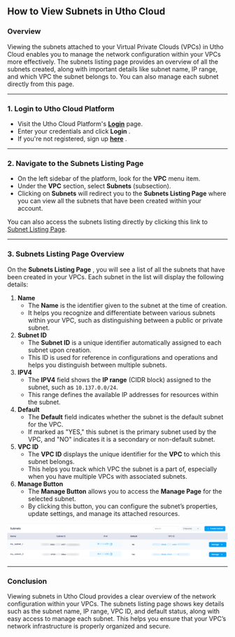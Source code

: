 ## **How to View Subnets in Utho Cloud**

### **Overview**

Viewing the subnets attached to your Virtual Private Clouds (VPCs) in Utho Cloud enables you to manage the network configuration within your VPCs more effectively. The subnets listing page provides an overview of all the subnets created, along with important details like subnet name, IP range, and which VPC the subnet belongs to. You can also manage each subnet directly from this page.

---

### **1. Login to Utho Cloud Platform**

* Visit the Utho Cloud Platform's **[Login](https://console.utho.com/login)** page.
* Enter your credentials and click  **Login** .
* If you're not registered, sign up  **[here](https://console.utho.com/signup)** .

---

### **2. Navigate to the Subnets Listing Page**

* On the left sidebar of the platform, look for the **VPC** menu item.
* Under the **VPC** section, select **Subnets** (subsection).
* Clicking on **Subnets** will redirect you to the **Subnets Listing Page** where you can view all the subnets that have been created within your account.

You can also access the subnets listing directly by clicking this link to[ Subnet Listing Page](https://console.utho.com/vpc/subnets).

---

### **3. Subnets Listing Page Overview**

On the  **Subnets Listing Page** , you will see a list of all the subnets that have been created in your VPCs. Each subnet in the list will display the following details:

1. **Name**
   * The **Name** is the identifier given to the subnet at the time of creation.
   * It helps you recognize and differentiate between various subnets within your VPC, such as distinguishing between a public or private subnet.
2. **Subnet ID**
   * The **Subnet ID** is a unique identifier automatically assigned to each subnet upon creation.
   * This ID is used for reference in configurations and operations and helps you distinguish between multiple subnets.
3. **IPV4**
   * The **IPV4** field shows the **IP range** (CIDR block) assigned to the subnet, such as `10.137.0.0/24`.
   * This range defines the available IP addresses for resources within the subnet.
4. **Default**
   * The **Default** field indicates whether the subnet is the default subnet for the VPC.
   * If marked as "YES," this subnet is the primary subnet used by the VPC, and "NO" indicates it is a secondary or non-default subnet.
5. **VPC ID**
   * The **VPC ID** displays the unique identifier for the **VPC** to which this subnet belongs.
   * This helps you track which VPC the subnet is a part of, especially when you have multiple VPCs with associated subnets.
6. **Manage Button**
   * The **Manage Button** allows you to access the **Manage Page** for the selected subnet.
   * By clicking this button, you can configure the subnet’s properties, update settings, and manage its attached resources.

![1744113408169](image/index/1744113408169.png)

---

### **Conclusion**

Viewing subnets in Utho Cloud provides a clear overview of the network configuration within your VPCs. The subnets listing page shows key details such as the subnet name, IP range, VPC ID, and default status, along with easy access to manage each subnet. This helps you ensure that your VPC’s network infrastructure is properly organized and secure.
